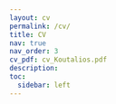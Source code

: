 ```yaml
---
layout: cv
permalink: /cv/
title: CV
nav: true
nav_order: 3
cv_pdf: cv_Koutalios.pdf
description: 
toc:
  sidebar: left
---
```

